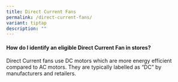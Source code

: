 ```yaml
---
title: Direct Current Fans
permalink: /direct-current-fans/
variant: tiptap
description: ""
---
```

<h4><strong>How do I identify an eligible Direct Current Fan in stores?</strong></h4>
<p>Direct Current fans use DC motors which are more energy efficient compared
to AC motors. They are typically labelled as “DC” by manufacturers and
retailers.</p>